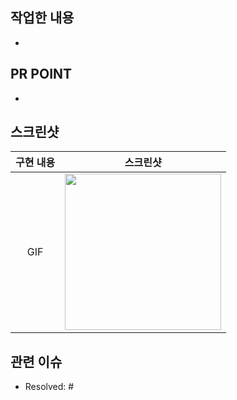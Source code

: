 ## 작업한 내용

<!-- 아래 리스트를 지우고, 작업 내용을 적어주세요. -->
- 


## PR POINT

<!-- 덧붙이고 싶은 내용이 있다면! -->
- 


## 스크린샷

<!-- 작업한 화면이 있다면 스크린 샷으로 첨부해주세요. -->

|    구현 내용    |   스크린샷   |
| :-------------: | :----------: |
| GIF | <img src = "" width ="250">|

## 관련 이슈
- Resolved: #
